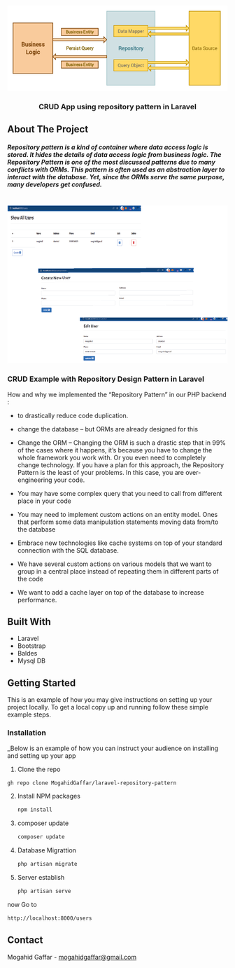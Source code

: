 
<!-- PROJECT LOGO -->
<br />
<div align="center">
  <a href="#">
    <img src="https://github.com/MogahidGaffar/laravel-repository-pattern/blob/main/public/images/repository_pattern.png" alt="Logo" >
  </a>

  <h3 align="center">CRUD App using repository pattern in Laravel </h3>


</div>





<!-- ABOUT THE PROJECT -->
## About The Project

<h5> Repository pattern is a kind of container where data access logic is stored. It hides the details of data access logic from business logic. 
The Repository Pattern is one of the most discussed patterns due to many conflicts with ORMs. This pattern is often used as an abstraction layer to interact with the database. Yet, since the ORMs serve the same purpose, many developers get confused. </h5>
<br/>

<img src="https://github.com/MogahidGaffar/laravel-repository-pattern/blob/main/public/images/app_screenshot.png" />

###  CRUD Example with Repository Design Pattern in Laravel

How and why we implemented the “Repository Pattern” in our PHP backend :
* to drastically reduce code duplication.
* change the database – but ORMs are already designed for this
* Change the ORM – Changing the ORM is such a drastic step that in 99% of the cases where it happens, it’s because you have to change the whole framework you work with. Or you even need to completely change technology. If you have a plan for this approach, the Repository Pattern is the least of your problems. In this case, you are over-engineering your code.

* You may have some complex query that you need to call from different place in your code
* You may need to implement custom actions on an entity model. Ones that perform some data manipulation statements moving data from/to the database
* Embrace new technologies like cache systems on top of your standard connection with the SQL database.
* We have several custom actions on various models that we want to group in a central place instead of repeating them in different parts of the code
* We want to add a cache layer on top of the database to increase performance.

##  Built With

* Laravel
* Bootstrap
* Baldes
* Mysql DB




<!-- GETTING STARTED -->
## Getting Started

This is an example of how you may give instructions on setting up your project locally.
To get a local copy up and running follow these simple example steps.


### Installation

_Below is an example of how you can instruct your audience on installing and setting up your app

 1. Clone the repo
   ```sh
  gh repo clone MogahidGaffar/laravel-repository-pattern
   ```
2. Install NPM packages
   ```sh
   npm install
   ```
3. composer update
   ```sh
   composer update
   ```

3. Database Migrattion
   ```sh
   php artisan migrate
   ```
 
3. Server establish
   ```sh
   php artisan serve
   ```
   
 now Go to   
 ```sh
http://localhost:8000/users
   ```


## Contact

Mogahid Gaffar -  mogahidgaffar@gmail.com


